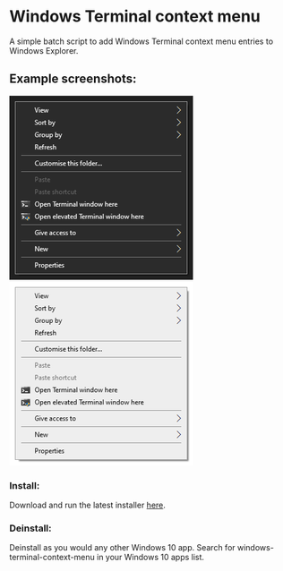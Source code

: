 # Windows Terminal context menu
A simple batch script to add Windows Terminal context menu entries to Windows Explorer.

## Example screenshots:
![Example screenshot dark](example-dark.png)
![Example screenshot light](example-light.png)

### Install:
Download and run the latest installer [here](https://github.com/ContentPersonality2/windows-terminal-context-menu/releases/download/v1.1/windows-terminal-context-menu.exe).

### Deinstall:
Deinstall as you would any other Windows 10 app. Search for windows-terminal-context-menu in your Windows 10 apps list.
